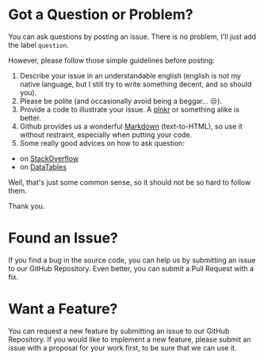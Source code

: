 # Got a Question or Problem?

You can ask questions by posting an issue. There is no problem, I'll just add the label `question`.

However, please follow those simple guidelines before posting:

1. Describe your issue in an understandable english (english is not my native language, but I still try to write something decent, and so should you).
2. Please be polite (and occasionally avoid being a beggar... :unamused:).
3. Provide a code to illustrate your issue. A [plnkr](http://plnkr.co/) or something alike is better.
4. Github provides us a wonderful [Markdown](https://help.github.com/articles/github-flavored-markdown) (text-to-HTML), so use it without restraint, especially when putting your code.
5. Some really good advices on how to ask question:
  * on [StackOverflow](http://stackoverflow.com/help/how-to-ask)
  * on [DataTables](https://datatables.net/manual/tech-notes/10)

Well, that's just some common sense, so it should not be so hard to follow them.

Thank you.

# Found an Issue?

If you find a bug in the source code, you can help us by submitting an issue to our GitHub Repository. Even better, you can submit a Pull Request with a fix.

# Want a Feature?

You can request a new feature by submitting an issue to our GitHub Repository. If you would like to implement a new feature, please submit an issue with a proposal for your work first, to be sure that we can use it.
